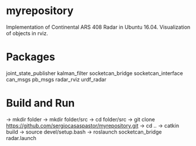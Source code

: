 # myrepository

Implementation of Continental ARS 408 Radar in Ubuntu 16.04. Visualization of objects in rviz.


# Packages

joint_state_publisher
kalman_filter
socketcan_bridge
socketcan_interface
can_msgs
pb_msgs
radar_rviz
urdf_radar

# Build and Run

-> mkdir folder
-> mkdir folder/src
-> cd folder/src
-> git clone https://github.com/sergiocasaspastor/myrepository.git
-> cd ..
-> catkin build
-> source devel/setup.bash
-> roslaunch socketcan_bridge radar.launch



